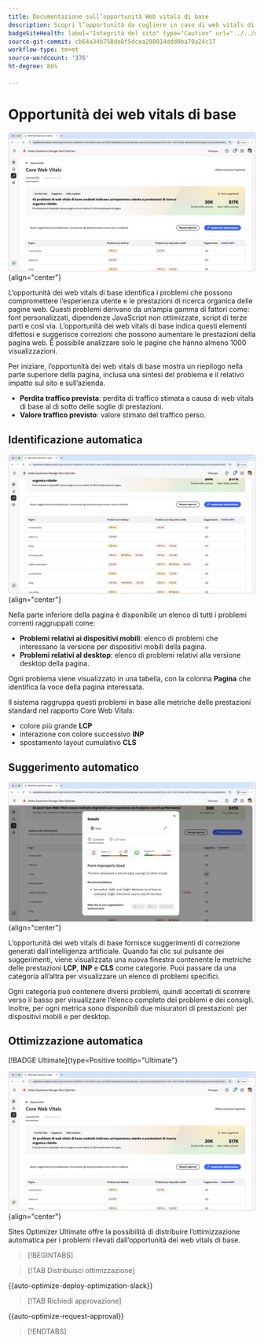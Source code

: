```yaml
---
title: Documentazione sull’opportunità Web vitals di base
description: Scopri l’opportunità da cogliere in caso di web vitals di base e come utilizzarla per migliorare l’acquisizione del traffico.
badgeSiteHealth: label="Integrità del sito" type="Caution" url="../../opportunity-types/site-health.md" tooltip="Integrità del sito"
source-git-commit: cb64a34b758de8f5dcea298014ddd0ba79a24c17
workflow-type: tm+mt
source-wordcount: '376'
ht-degree: 86%

---
```



# Opportunità dei web vitals di base

![opportunità web vitals di base](./assets/core-web-vitals/hero.png){align="center"}

L’opportunità dei web vitals di base identifica i problemi che possono compromettere l’esperienza utente e le prestazioni di ricerca organica delle pagine web. Questi problemi derivano da un’ampia gamma di fattori come: font personalizzati, dipendenze JavaScript non ottimizzate, script di terze parti e così via. L’opportunità dei web vitals di base indica questi elementi difettosi e suggerisce correzioni che possono aumentare le prestazioni della pagina web. È possibile analizzare solo le pagine che hanno almeno 1000 visualizzazioni.

Per iniziare, l’opportunità dei web vitals di base mostra un riepilogo nella parte superiore della pagina, inclusa una sintesi del problema e il relativo impatto sul sito e sull’azienda.

* **Perdita traffico prevista**: perdita di traffico stimata a causa di web vitals di base al di sotto delle soglie di prestazioni.
* **Valore traffico previsto**: valore stimato del traffico perso.

## Identificazione automatica

![Identificazione automatica dei web vitals di base](./assets/core-web-vitals/auto-identify.png){align="center"}

Nella parte inferiore della pagina è disponibile un elenco di tutti i problemi correnti raggruppati come:

* **Problemi relativi ai dispositivi mobili**: elenco di problemi che interessano la versione per dispositivi mobili della pagina.
* **Problemi relativi al desktop**: elenco di problemi relativi alla versione desktop della pagina.

Ogni problema viene visualizzato in una tabella, con la colonna **Pagina** che identifica la voce della pagina interessata.

Il sistema raggruppa questi problemi in base alle metriche delle prestazioni standard nel rapporto Core Web Vitals:

* colore più grande **LCP**
* interazione con colore successivo **INP**
* spostamento layout cumulativo **CLS**

## Suggerimento automatico

![Suggerimento automatico per l’opportunità Web vitals di base](./assets/core-web-vitals/auto-suggest.png){align="center"}

L’opportunità dei web vitals di base fornisce suggerimenti di correzione generati dall’intelligenza artificiale. Quando fai clic sul pulsante dei suggerimenti, viene visualizzata una nuova finestra contenente le metriche delle prestazioni **LCP**, **INP** e **CLS** come categorie. Puoi passare da una categoria all’altra per visualizzare un elenco di problemi specifici.

Ogni categoria può contenere diversi problemi, quindi accertati di scorrere verso il basso per visualizzare l’elenco completo dei problemi e dei consigli.  Inoltre, per ogni metrica sono disponibili due misuratori di prestazioni: per dispositivi mobili e per desktop.

## Ottimizzazione automatica

[!BADGE Ultimate]{type=Positive tooltip="Ultimate"}

![Ottimizzazione automatica dell’opportunità dei web vitals di base](./assets/core-web-vitals/auto-optimize.png){align="center"}

Sites Optimizer Ultimate offre la possibilità di distribuire l’ottimizzazione automatica per i problemi rilevati dall’opportunità dei web vitals di base. <!--- TBD-need more in-depth and opportunity specific information here. What does the auto-optimization do?-->

>[!BEGINTABS]

>[!TAB Distribuisci ottimizzazione]

{{auto-optimize-deploy-optimization-slack}}

>[!TAB Richiedi approvazione]

{{auto-optimize-request-approval}}

>[!ENDTABS]

